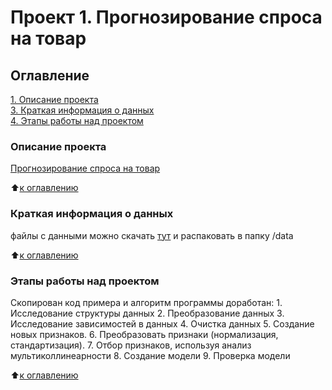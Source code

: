# Проект 1. Прогнозирование спроса на товар

## Оглавление  
[1. Описание проекта](#Описание-проекта)  
[3. Краткая информация о данных](#Краткая-информация-о-данных)  
[4. Этапы работы над проектом](#Этапы-работы-над-проектом) 

### Описание проекта    
[Прогнозирование спроса на товар](/notebook.ipynb)


:arrow_up:[к оглавлению](_)

### Краткая информация о данных

файлы с данными можно скачать [тут](https://www.kaggle.com/competitions/competitive-data-science-predict-future-sales/data) и распаковать в папку /data

:arrow_up:[к оглавлению](#Оглавление)


### Этапы работы над проектом  
Скопирован код примера и алгоритм программы доработан:
    1. Исследование структуры данных
    2. Преобразование данных
    3. Исследование зависимостей в данных
    4. Очистка данных
    5. Создание новых признаков.
    6. Преобразовать признаки (нормализация, стандартизация).
    7. Отбор признаков, используя анализ мультиколлинеарности
    8. Создание модели
    9. Проверка модели

:arrow_up:[к оглавлению](#Оглавление)

